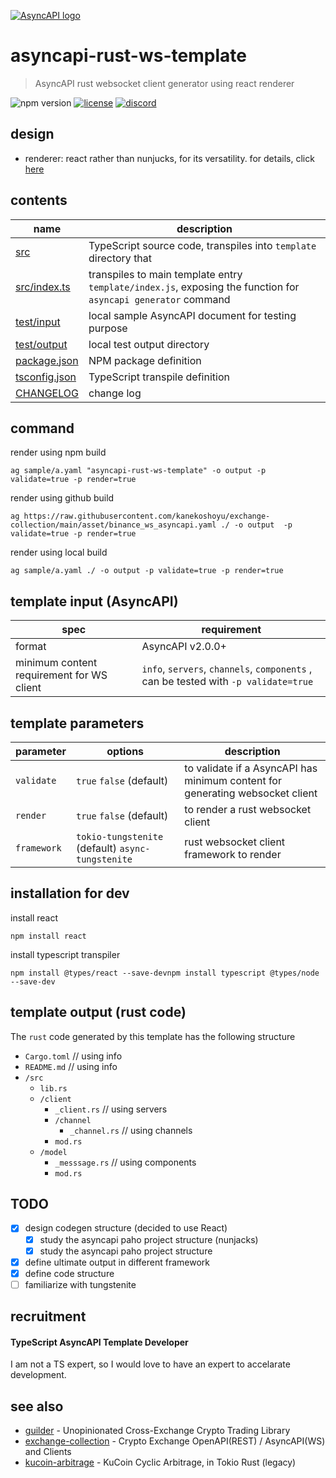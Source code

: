 [![AsyncAPI logo](./assets/logo_banner.png)](https://www.asyncapi.com)

# asyncapi-rust-ws-template
> AsyncAPI rust websocket client generator using react renderer

![npm version](https://img.shields.io/npm/v/asyncapi-rust-ws-template.svg)
[![license](https://img.shields.io/github/license/kanekoshoyu/exchange-collection)](https://github.com/kanekoshoyu/exchange-collection/blob/master/LICENSE)
[![discord](https://img.shields.io/discord/1153997271294283827)](https://discord.gg/q3j5MYdwnm)
## design
- renderer: react rather than nunjucks, for its versatility. for details, click [here](https://www.asyncapi.com/docs/tools/generator/file-templates)

## contents
| name                             | description                                                                                                   |
| -------------------------------- | ------------------------------------------------------------------------------------------------------------- |
| [src](./src/)                    | TypeScript source code, transpiles into `template` directory that                                             |
| [src/index.ts](./src/index.ts)   | transpiles to main template entry `template/index.js`, exposing the function for `asyncapi generator` command |
| [test/input](./test/)            | local sample AsyncAPI document for testing purpose                                                            |
| [test/output](./test/)           | local test output directory                                                                                   |
| [package.json](./package.json)   | NPM package definition                                                                                        |
| [tsconfig.json](./tsconfig.json) | TypeScript transpile definition                                                                               |
| [CHANGELOG](./CHANGELOG.md)      | change log                                                                                                    |

## command
render using npm build
```
ag sample/a.yaml "asyncapi-rust-ws-template" -o output -p validate=true -p render=true
```
render using github build
```
ag https://raw.githubusercontent.com/kanekoshoyu/exchange-collection/main/asset/binance_ws_asyncapi.yaml ./ -o output  -p validate=true -p render=true
```
render using local build
```
ag sample/a.yaml ./ -o output -p validate=true -p render=true
```

## template input (AsyncAPI)
| spec                                      | requirement                                                                         |
| ----------------------------------------- | ----------------------------------------------------------------------------------- |
| format                                    | AsyncAPI v2.0.0+                                                                    |
| minimum content requirement for WS client | `info`, `servers`, `channels`, `components` , can be tested with `-p validate=true` |


## template parameters
| parameter   | options                                           | description                                                                   |
| ----------- | ------------------------------------------------- | ----------------------------------------------------------------------------- |
| `validate`  | `true` `false` (default)                          | to validate if a AsyncAPI has minimum content for generating websocket client |
| `render`    | `true` `false` (default)                          | to render a rust websocket client                                             |
| `framework` | `tokio-tungstenite` (default) `async-tungstenite` | rust websocket client framework to render                                     |

## installation for dev
install react
```
npm install react
```
install typescript transpiler
```
npm install @types/react --save-devnpm install typescript @types/node --save-dev
```

## template output (rust code)
The `rust` code generated by this template has the following structure
- `Cargo.toml` // using info
- `README.md` // using info
- `/src`
  - `lib.rs`
  - `/client`
    - `_client.rs` // using servers
    - `/channel`
      - `_channel.rs` // using channels
    - `mod.rs`
  - `/model`
    - `_messsage.rs` // using components
    - `mod.rs`

## TODO
- [x] design codegen structure (decided to use React)
  - [x] study the asyncapi paho project structure (nunjacks)
  - [x] study the asyncapi paho project structure
- [x] define ultimate output in different framework
- [x] define code structure
- [ ] familiarize with tungstenite

## recruitment
#### TypeScript AsyncAPI Template Developer
I am not a TS expert, so I would love to have an expert to accelarate development.  

## see also
- [guilder](https://github.com/kanekoshoyu/guilder) - Unopinionated Cross-Exchange Crypto Trading Library
- [exchange-collection](https://github.com/kanekoshoyu/exchange-collection) - Crypto Exchange OpenAPI(REST) / AsyncAPI(WS) and Clients
- [kucoin-arbitrage](https://github.com/kanekoshoyu/kucoin_arbitrage) - KuCoin Cyclic Arbitrage, in Tokio Rust (legacy)

